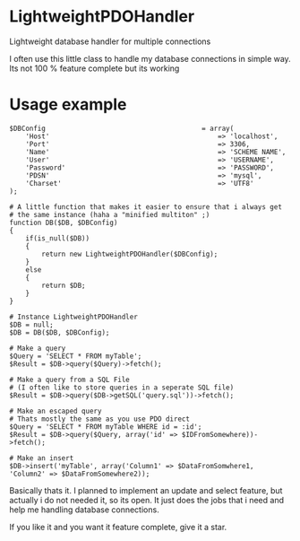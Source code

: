 # LightweightPDOHandler
Lightweight database handler for multiple connections

I often use this little class to handle my database connections in simple way. Its not 100 % feature complete but its working

# Usage example
```
$DBConfig                                       = array(
    'Host'                                          => 'localhost',
    'Port'                                          => 3306,
    'Name'                                          => 'SCHEME NAME',
    'User'                                          => 'USERNAME',
    'Password'                                      => 'PASSWORD',
    'PDSN'                                          => 'mysql',
    'Charset'                                       => 'UTF8'
);

# A little function that makes it easier to ensure that i always get
# the same instance (haha a "minified multiton" ;)
function DB($DB, $DBConfig)
{
    if(is_null($DB))
    {
        return new LightweightPDOHandler($DBConfig);
    }
    else
    {
        return $DB;
    }
}

# Instance LightweightPDOHandler
$DB = null;
$DB = DB($DB, $DBConfig);

# Make a query
$Query = 'SELECT * FROM myTable';
$Result = $DB->query($Query)->fetch();

# Make a query from a SQL File
# (I often like to store queries in a seperate SQL file)
$Result = $DB->query($DB->getSQL('query.sql'))->fetch();

# Make an escaped query
# Thats mostly the same as you use PDO direct
$Query = 'SELECT * FROM myTable WHERE id = :id';
$Result = $DB->query($Query, array('id' => $IDFromSomewhere))->fetch();

# Make an insert
$DB->insert('myTable', array('Column1' => $DataFromSomwhere1, 'Column2' => $DataFromSomewhere2));
```

Basically thats it. I planned to implement an update and select feature, but actually i do not needed it, so its open. It just does the jobs that i need and help me handling database connections.

If you like it and you want it feature complete, give it a star.
